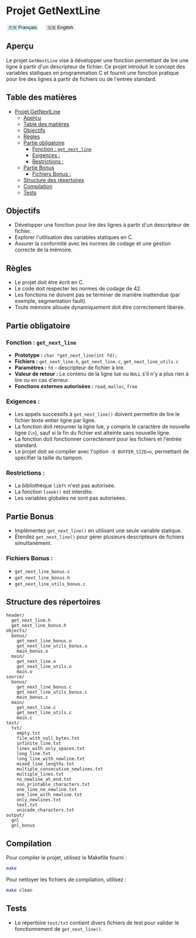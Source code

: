 # Projet GetNextLine

<a href="https://github.com/RaphyStoll/Get_next_line/blob/main/README.md" style="text-decoration:none;">
  <button style="background-color:#e0f7fa; border:none; cursor:pointer;">
    🇫🇷 Français
  </button>
</a>
&nbsp;&nbsp;
<a href="https://github.com/RaphyStoll/Get_next_line/blob/main/README.eng.md" style="text-decoration:none;">
  <button style="border:none; cursor:pointer;">
    🇬🇧 English
  </button>
</a>

## Aperçu

Le projet `GetNextLine` vise à développer une fonction permettant de lire une ligne à partir d'un
descripteur de fichier. Ce projet introduit le concept des variables statiques en programmation C et
fournit une fonction pratique pour lire des lignes à partir de fichiers ou de l'entrée standard.

## Table des matières

- [Projet GetNextLine](#projet-getnextline)
	- [Aperçu](#aperçu)
	- [Table des matières](#table-des-matières)
	- [Objectifs](#objectifs)
	- [Règles](#règles)
	- [Partie obligatoire](#partie-obligatoire)
		- [Fonction : `get_next_line`](#fonction--get_next_line)
		- [Exigences :](#exigences-)
		- [Restrictions :](#restrictions-)
	- [Partie Bonus](#partie-bonus)
		- [Fichiers Bonus :](#fichiers-bonus-)
	- [Structure des répertoires](#structure-des-répertoires)
	- [Compilation](#compilation)
	- [Tests](#tests)

## Objectifs

- Développer une fonction pour lire des lignes à partir d'un descripteur de fichier.
- Explorer l'utilisation des variables statiques en C.
- Assurer la conformité avec les normes de codage et une gestion correcte de la mémoire.

## Règles

- Le projet doit être écrit en C.
- Le code doit respecter les normes de codage de 42.
- Les fonctions ne doivent pas se terminer de manière inattendue (par exemple, segmentation fault).
- Toute mémoire allouée dynamiquement doit être correctement libérée.

## Partie obligatoire

### Fonction : `get_next_line`

- **Prototype :** `char *get_next_line(int fd);`
- **Fichiers :** `get_next_line.h`, `get_next_line.c`, `get_next_line_utils.c`
- **Paramètres :** `fd` - descripteur de fichier à lire.
- **Valeur de retour :** Le contenu de la ligne lue ou `NULL` s'il n'y a plus rien à lire ou en cas
  d'erreur.
- **Fonctions externes autorisées :** `read`, `malloc`, `free`

### Exigences :

- Les appels successifs à `get_next_line()` doivent permettre de lire le fichier texte entier ligne
  par ligne.
- La fonction doit retourner la ligne lue, y compris le caractère de nouvelle ligne (`\n`), sauf si
  la fin du fichier est atteinte sans nouvelle ligne.
- La fonction doit fonctionner correctement pour les fichiers et l'entrée standard.
- Le projet doit se compiler avec l'option `-D BUFFER_SIZE=n`, permettant de spécifier la taille du
  tampon.

### Restrictions :

- La bibliothèque `libft` n'est pas autorisée.
- La fonction `lseek()` est interdite.
- Les variables globales ne sont pas autorisées.

## Partie Bonus

- Implémentez `get_next_line()` en utilisant une seule variable statique.
- Étendez `get_next_line()` pour gérer plusieurs descripteurs de fichiers simultanément.

### Fichiers Bonus :

- `get_next_line_bonus.c`
- `get_next_line_bonus.h`
- `get_next_line_utils_bonus.c`

## Structure des répertoires

```plaintext
header/
  get_next_line.h
  get_next_line_bonus.h
objects/
  bonus/
    get_next_line_bonus.o
    get_next_line_utils_bonus.o
    main_bonus.o
  main/
    get_next_line.o
    get_next_line_utils.o
    main.o
source/
  bonus/
    get_next_line_bonus.c
    get_next_line_utils_bonus.c
    main_bonus.c
  main/
    get_next_line.c
    get_next_line_utils.c
    main.c
test/
  txt/
    empty.txt
    file_with_null_bytes.txt
    infinite_line.txt
    lines_with_only_spaces.txt
    long_line.txt
    long_line_with_newline.txt
    mixed_line_lengths.txt
    multiple_consecutive_newlines.txt
    multiple_lines.txt
    no_newline_at_end.txt
    non_printable_characters.txt
    one_line_no_newline.txt
    one_line_with_newline.txt
    only_newlines.txt
    text.txt
    unicode_characters.txt
output/
  gnl
  gnl_bonus
```

## Compilation

Pour compiler le projet, utilisez le Makefile fourni :

```sh
make
```

Pour nettoyer les fichiers de compilation, utilisez :

```sh
make clean
```

## Tests

- Le répertoire `test/txt` contient divers fichiers de test pour valider le fonctionnement de
  `get_next_line()`.
